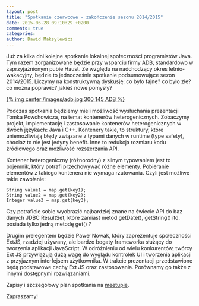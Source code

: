 ```yaml
---
layout: post
title: "Spotkanie czerwcowe - zakończenie sezonu 2014/2015"
date: 2015-06-28 09:10:29 +0200
comments: true
categories: 
author: Dawid Maksylewicz
---
```

Już za kilka dni kolejne spotkanie lokalnej społeczności programistów Java. Tym razem zorganizowane będzie przy wsparciu firmy ADB, standardowo w zaprzyjaźnionym pubie Haust. Ze względu na nadchodzący okres letnio-wakacyjny, będzie to jednocześnie spotkanie podsumowujące sezon 2014/2015. Liczymy na konstruktywną dyskusję: co było fajne? co było złe? co można poprawić? jakieś nowe pomysły?

[{% img center /images/adb.jpg 300 145 ADB %}](http://adbglobal.com)

<!-- more -->

Podczas spotkania będziemy mieli możliwość wysłuchania prezentacji Tomka Powchowicza, na temat kontenerów heterogenicznych. Zobaczymy projekt, implementację i zastosowanie kontenerów heterogenicznych w dwóch językach: Java i C++. Kontenery takie, to struktury, które uniemożliwiają błędy związane z typami danych w runtime (type safety), chociaż to nie jest jedyny benefit. Inne to redukcja rozmiaru kodu źródłowego oraz możliwość rozszerzania API.

Kontener heterogeniczny (różnorodny) z silnym typowaniem jest to pojemnik, który potrafi przechowywać różne elementy. Pobieranie elementów z takiego kontenera nie wymaga rzutowania. Czyli jest możliwe takie zawołanie: 

	String value1 = map.get(key1); 
	String value2 = map.get(key2); 
	Integer value3 = map.get(key3); 

Czy potraficie sobie wyobrazić najbardziej znane na świecie API do baz danych JDBC ResultSet, które zamiast metod getDate(), getString() itd. posiada tylko jedną metodę get() ? 

Drugim prelegentem będzie Paweł Nowak, który zaprezentuje społeczności ExtJS, rzadziej używany, ale bardzo bogaty frameworka służący do tworzenia aplikacji JavaScript. W odróżnieniu od wielu konkurentów, twórcy Ext JS przywiązują dużą wagę do wyglądu kontrolek UI i tworzenia aplikacji z przyjaznym interfejsem użytkownika. W trakcie prezentacji przedstawione będą podstawowe cechy Ext JS oraz zastosowania. Porównamy go także z innymi dostępnymi rozwiązaniami.

Zapisy i szczegółowy plan spotkania na <a href="http://www.meetup.com/Zielona-Gora-JUG/events/223022048/" target="_blank">meetupie</a>.

Zapraszamy!
